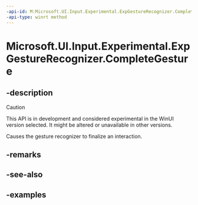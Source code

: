 ```yaml
---
-api-id: M:Microsoft.UI.Input.Experimental.ExpGestureRecognizer.CompleteGesture
-api-type: winrt method
---
```


# Microsoft.UI.Input.Experimental.ExpGestureRecognizer.CompleteGesture

<!--
public void CompleteGesture ();
-->

## -description

> [!CAUTION]
> This API is in development and considered experimental in the WinUI version selected. It might be altered or unavailable in other versions.

Causes the gesture recognizer to finalize an interaction.

## -remarks

## -see-also

## -examples
